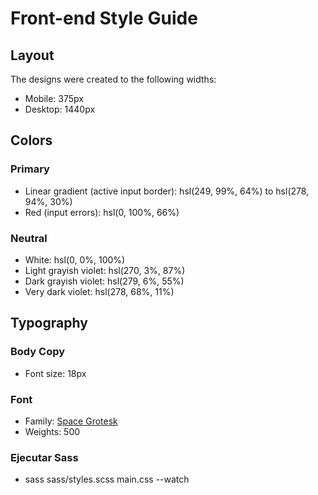 # Front-end Style Guide

## Layout

The designs were created to the following widths:

- Mobile: 375px
- Desktop: 1440px

## Colors

### Primary

- Linear gradient (active input border): hsl(249, 99%, 64%) to hsl(278, 94%, 30%)
- Red (input errors): hsl(0, 100%, 66%)

### Neutral

- White: hsl(0, 0%, 100%)
- Light grayish violet: hsl(270, 3%, 87%)
- Dark grayish violet: hsl(279, 6%, 55%)
- Very dark violet: hsl(278, 68%, 11%)

## Typography

### Body Copy

- Font size: 18px

### Font

- Family: [Space Grotesk](https://fonts.google.com/specimen/Space+Grotesk)
- Weights: 500

### Ejecutar Sass
- sass sass/styles.scss main.css --watch 